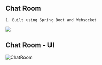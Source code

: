 
## Chat Room 
    1. Built using Spring Boot and Websocket

![](https://cdn-images-1.medium.com/max/2000/1*37WIDoN5qQ48dXRXN20inw.png)


## Chat Room - UI 
![ChatRoom](https://user-images.githubusercontent.com/88050617/226167501-825b1108-3a96-46f3-a763-5a1d1d458838.jpg)
